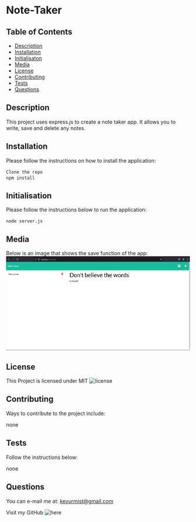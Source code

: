 # Note-Taker

## Table of Contents

- [Description](#description)
- [Installation](#installation)
- [Initialisaton](#initialisation)
- [Media](#media)
- [License](#license)
- [Contributing](#contributing)
- [Tests](#tests)
- [Questions](#questions)

## Description

This project uses express.js to create a note taker app. It allows you to write, save and delete any notes.

## Installation

Please follow the instructions on how to install the application:

```
Clone the repo
npm install
```

## Initialisation

Please follow the instructions below to run the application:

```
node server.js
```

## Media

Below is an image that shows the save function of the app:
![note](./Untitled.png)

## License

This Project is licensed under MIT ![license](https://img.shields.io/badge/MIT-License-orange)

## Contributing

Ways to contribute to the project include:

none

## Tests

Follow the instructions below:

none

## Questions

You can e-mail me at: keyurmist@gmail.com

Visit my GitHub ![here](https://github.com/keyurmist)
